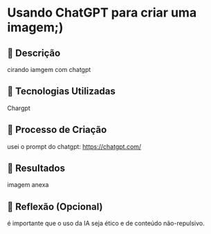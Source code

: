 # Usando ChatGPT para criar uma imagem;)

## 📒 Descrição
cirando iamgem com chatgpt

## 🤖 Tecnologias Utilizadas
Chargpt

## 🧐 Processo de Criação
usei o prompt do chatgpt: https://chatgpt.com/

## 🚀 Resultados
imagem anexa

## 💭 Reflexão (Opcional)
é importante que o uso da IA seja ético e de conteúdo não-repulsivo.
